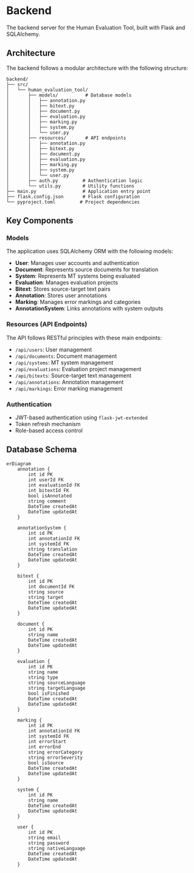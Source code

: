 # Backend

The backend server for the Human Evaluation Tool, built with Flask and SQLAlchemy.

## Architecture

The backend follows a modular architecture with the following structure:

```
backend/
├── src/
│   └── human_evaluation_tool/
│       ├── models/          # Database models
│       │   ├── annotation.py
│       │   ├── bitext.py
│       │   ├── document.py
│       │   ├── evaluation.py
│       │   ├── marking.py
│       │   ├── system.py
│       │   └── user.py
│       ├── resources/       # API endpoints
│       │   ├── annotation.py
│       │   ├── bitext.py
│       │   ├── document.py
│       │   ├── evaluation.py
│       │   ├── marking.py
│       │   ├── system.py
│       │   └── user.py
│       ├── auth.py         # Authentication logic
│       └── utils.py        # Utility functions
├── main.py                 # Application entry point
├── flask.config.json       # Flask configuration
└── pyproject.toml         # Project dependencies
```

## Key Components

### Models

The application uses SQLAlchemy ORM with the following models:

- **User**: Manages user accounts and authentication
- **Document**: Represents source documents for translation
- **System**: Represents MT systems being evaluated
- **Evaluation**: Manages evaluation projects
- **Bitext**: Stores source-target text pairs
- **Annotation**: Stores user annotations
- **Marking**: Manages error markings and categories
- **AnnotationSystem**: Links annotations with system outputs

### Resources (API Endpoints)

The API follows RESTful principles with these main endpoints:

- `/api/users`: User management
- `/api/documents`: Document management
- `/api/systems`: MT system management
- `/api/evaluations`: Evaluation project management
- `/api/bitexts`: Source-target text management
- `/api/annotations`: Annotation management
- `/api/markings`: Error marking management

### Authentication

- JWT-based authentication using `flask-jwt-extended`
- Token refresh mechanism
- Role-based access control

## Database Schema

```mermaid
erDiagram
    annotation {
        int id PK
        int userId FK
        int evaluationId FK
        int bitextId FK
        bool isAnnotated
        string comment
        DateTime createdAt
        DateTime updatedAt
    }

    annotationSystem {
        int id PK
        int annotationId FK
        int systemId FK
        string translation
        DateTime createdAt
        DateTime updatedAt
    }

    bitext {
        int id PK
        int documentId FK
        string source
        string target
        DateTime createdAt
        DateTime updatedAt
    }

    document {
        int id PK
        string name
        DateTime createdAt
        DateTime updatedAt
    }

    evaluation {
        int id PK
        string name
        string type
        string sourceLanguage
        string targetLanguage
        bool isFinished
        DateTime createdAt
        DateTime updatedAt
    }

    marking {
        int id PK
        int annotationId FK
        int systemId FK
        int errorStart
        int errorEnd
        string errorCategory
        string errorSeverity
        bool isSource
        DateTime createdAt
        DateTime updatedAt
    }

    system {
        int id PK
        string name
        DateTime createdAt
        DateTime updatedAt
    }

    user {
        int id PK
        string email
        string password
        string nativeLanguage
        DateTime createdAt
        DateTime updatedAt
    }
```
